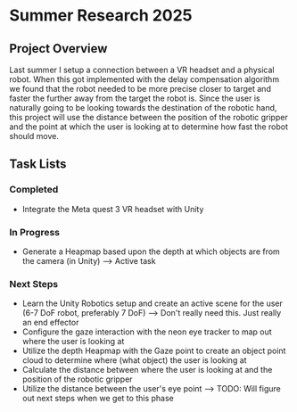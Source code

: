 # Summer Research 2025

## Project Overview
Last summer I setup a connection between a VR headset and a physical robot. When this got implemented with the delay compensation algorithm we found that the robot needed to be more precise closer to target and faster the further away from the target the robot is. Since the user is naturally going to be looking towards the destination of the robotic hand, this project will use the distance between the position of the robotic gripper and the point at which the user is looking at to determine how fast the robot should move.

## Task Lists
### Completed
- Integrate the Meta quest 3 VR headset with Unity

### In Progress
- Generate a Heapmap based upon the depth at which objects are from the camera (in Unity) --> Active task

### Next Steps
- Learn the Unity Robotics setup and create an active scene for the user (6-7 DoF robot, preferably 7 DoF) --> Don't really need this. Just really an end effector
- Configure the gaze interaction with the neon eye tracker to map out where the user is looking at
- Utilize the depth Heapmap with the Gaze point to create an object point cloud to determine where (what object) the user is looking at
- Calculate the distance between where the user is looking at and the position of the robotic gripper
- Utilize the distance between the user's eye point --> TODO: Will figure out next steps when we get to this phase
